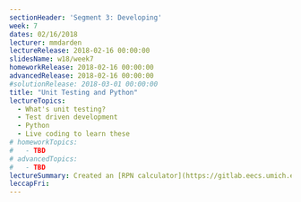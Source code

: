 ```yaml
---
sectionHeader: 'Segment 3: Developing'
week: 7
dates: 02/16/2018
lecturer: mmdarden
lectureRelease: 2018-02-16 00:00:00
slidesName: w18/week7
homeworkRelease: 2018-02-16 00:00:00
advancedRelease: 2018-02-16 00:00:00
#solutionRelease: 2018-03-01 00:00:00
title: "Unit Testing and Python"
lectureTopics:
  - What's unit testing?
  - Test driven development
  - Python
  - Live coding to learn these
# homeworkTopics:
#   - TBD
# advancedTopics:
#   - TBD
lectureSummary: Created an [RPN calculator](https://gitlab.eecs.umich.edu/c4cs/rpn) in Python.
leccapFri:
---
```

